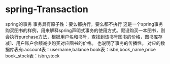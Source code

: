# spring-Transaction
spring的事务
事务具有原子性：要么都执行，要么都不执行
这是一个spring事务购买图书的样例，用来解释spring声明式事务的使用方式。假设购买一本图书，则会执行purchase方法，根据用户名和书号，查找到该书号图书的价格，图书库存减1、用户账户余额减少购买对应图书的价格。
也说明了事务的传播性。
对应的数据库表有:account表：username,balance
                book表：isbn,book_name,price
                book_stock表：isbn,stock
